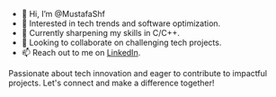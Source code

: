 - 👋 Hi, I’m @MustafaShf
- 👀 Interested in tech trends and software optimization.
- 🌱 Currently sharpening my skills in C/C++.
- 💞️ Looking to collaborate on challenging tech projects.
- 📫 Reach out to me on [LinkedIn](<https://www.linkedin.com/in/mustafashf/>).

Passionate about tech innovation and eager to contribute to impactful projects. Let's connect and make a difference together!


<!---
MustafaShf/MustafaShf is a ✨ special ✨ repository because its `README.md` (this file) appears on your GitHub profile.
You can click the Preview link to take a look at your changes.
--->
